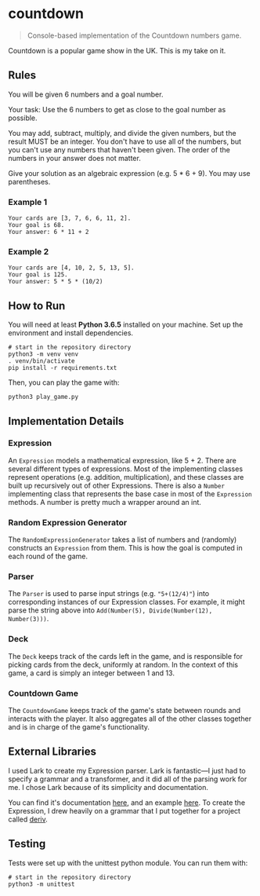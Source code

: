 # countdown

> Console-based implementation of the Countdown numbers game.

Countdown is a popular game show in the UK. This is my take on it.

## Rules

You will be given 6 numbers and a goal number.

Your task: Use the 6 numbers to get as close to the
goal number as possible.

You may add, subtract, multiply, and divide the given numbers, 
but the result MUST be an integer. You don't have to use all
of the numbers, but you can't use any numbers that haven't
been given. The order of the numbers in your answer does not 
matter.

Give your solution as an algebraic expression (e.g. 5 * 6 + 9).
You may use parentheses. 

### Example 1

    Your cards are [3, 7, 6, 6, 11, 2].
    Your goal is 68.
    Your answer: 6 * 11 + 2
    
### Example 2

    Your cards are [4, 10, 2, 5, 13, 5].
    Your goal is 125.
    Your answer: 5 * 5 * (10/2)

## How to Run

You will need at least **Python 3.6.5** installed on your machine. 
Set up the environment and install dependencies.

```
# start in the repository directory
python3 -m venv venv
. venv/bin/activate
pip install -r requirements.txt
```

Then, you can play the game with:

```
python3 play_game.py
```

## Implementation Details

### Expression

An `Expression` models a mathematical expression, like 5 + 2. There are
several different types of expressions. Most of the implementing
classes represent operations (e.g. addition, multiplication), and these
classes are built up recursively out of other Expressions. There is also
a `Number` implementing class that represents the base case in most of the 
`Expression` methods. A number is pretty much a wrapper around an int.

### Random Expression Generator

The `RandomExpressionGenerator` takes a list of numbers and (randomly)
constructs an `Expression` from them. This is how the goal is computed
in each round of the game.

### Parser

The `Parser` is used to parse input strings (e.g. `"5+(12/4)"`) into
corresponding instances of our Expression classes. For example, it
might parse the string above into 
`Add(Number(5), Divide(Number(12), Number(3)))`.

### Deck

The `Deck` keeps track of the cards left in the game, and is responsible
for picking cards from the deck, uniformly at random. In the context of
this game, a card is simply an integer between 1 and 13.

### Countdown Game

The `CountdownGame` keeps track of the game's state between rounds
and interacts with the player. It also aggregates all of the other
classes together and is in charge of the game's functionality.

## External Libraries

I used Lark to create my Expression parser. Lark is fantastic—I just
had to specify a grammar and a transformer, and it did all of the
parsing work for me. I chose Lark because of its simplicity and
documentation.

You can find it's documentation [here](https://github.com/lark-parser/lark), 
and an example 
[here](https://github.com/lark-parser/lark/blob/master/docs/json_tutorial.md). 
To create the Expression, I drew heavily on a grammar that I put together 
for a project called [deriv](https://github.com/horeilly1101/deriv).

## Testing

Tests were set up with the unittest python module. You can run them with:

```
# start in the repository directory
python3 -m unittest
```
